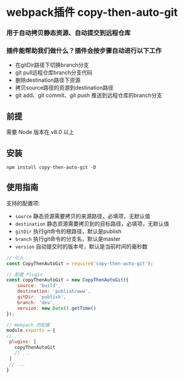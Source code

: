 webpack插件 copy-then-auto-git
====================

### 用于自动拷贝静态资源、自动提交到远程仓库

### 插件能帮助我们做什么？插件会按步骤自动进行以下工作

+ 在gitDir路径下切换branch分支
+ git pull远程仓库branch分支代码
+ 删除destination路径下资源
+ 拷贝source路径的资源到destination路径
+ git add、git commit、git push 推送到远程仓库的branch分支

## 前提

需要 Node 版本在 v8.0 以上

## 安装

`npm install copy-then-auto-git -D`

## 使用指南

支持的配置项:

+ `source` 静态资源需要拷贝的来源路径，必填项，无默认值
+ `destination` 静态资源需要拷贝到的目标路径，必填项，无默认值
+ `gitDir` 执行git命令的根路径，默认是publish
+ `branch` 执行git命令的分支名，默认是master
+ `version` 自动提交时的版本号，默认是当前时间的毫秒数

```js
// 引入
const CopyThenAutoGit = require('copy-then-auto-git');

// 配置 Plugin
const copyThenAutoGit = new CopyThenAutoGit({
    source: 'build',
    destination: 'publish/www',
    gitDir: 'publish',
    branch: 'dev',
    version: new Date().getTime()
});

// Webpack 的配置
module.exports = {
//...
 plugins: [
   copyThenAutoGit
   // ...
 ]
 // ...
}
```
